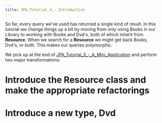 ```yaml
---
title: JPA_Tutorial_4_-_Introduction
---
```

So far, every query we've used has returned a single kind of result. In this tutorial we change things up a bit by moving from only using Books in our Library to working with Books and Dvd's, both of which inherit from **Resource**. When we search for a **Resource** we might get back Books, Dvd's, or both. This makes our queries polymorphic.

We pick up at the end of [JPA_Tutorial_3_-_A_Mini_Application](JPA_Tutorial_3_-_A_Mini_Application) and perform two major transformations:
# Introduce the Resource class and make the appropriate refactorings
# Introduce a new type, Dvd
